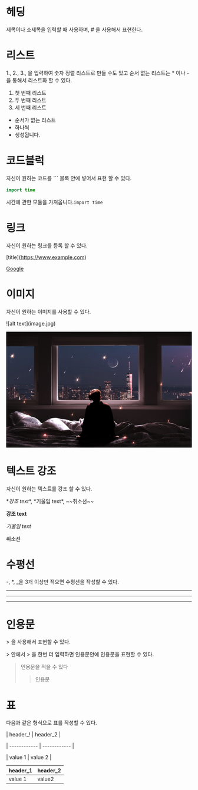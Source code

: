 # 헤딩

제목이나 소제목을 입력할 때 사용하며, \# 을 사용해서 표현한다.



# 리스트

1., 2., 3., 을 입력하여 숫자 정렬 리스트로 만들  수도 있고 순서 없는 리스트는 \* 이나 \- 을 통해서 리스트화 할 수 있다. 

1. 첫 번째 리스트
2. 두 번째 리스트
3. 세 번째 리스트



* 순서가 없는 리스트
* 하나씩
* 생성됩니다.



# 코드블럭

자신이 원하는 코드를 \``` 블록 안에 넣어서  표현 할 수 있다.

```java
import time
```



시간에 관한 모듈을 가져옵니다.`import time`



# 링크

자신이 원하는 링크를 등록 할 수 있다.

\[title](https://www.example.com)

[Google](https://www.google.com)



# 이미지

자신이 원하는 이미지를 사용할 수 있다.

 \!\[alt text](image.jpg)



![blog_background](images/MarkDown/blog_background.jpg)

# 텍스트 강조

자신이 원하는 텍스트를 강조 할 수 있다.

\**강조 text**, \*기울임 text\*, \~~취소선\~~

**강조 text**

*기울임 text*

~~취소선~~



# 수평선

\-, \*, \_을 3개 이상만 적으면 수평선을 작성할 수 있다.

---

***

___

# 인용문

\> 을 사용해서 표현할 수 있다.

 \> 안에서 \> 을 한번 더 입력하면 인용문안에 인용문을 표현할 수 있다.

> 인용문을 적을 수 있다
>
> > 인용문

# 표

다음과 같은 형식으로 표를 작성할 수 있다.

\| header_! \| header_2 \|

\| ------------ \| ------------  \|

\| value 1 \| value 2 \| 

| header_1 | header_2 |
| -------- | -------- |
| value 1  | value2   |





